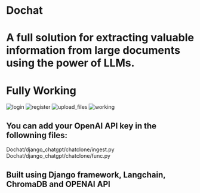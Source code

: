 # Dochat
# A full solution for extracting valuable information from large documents using the power of LLMs.
# Fully Working
![login](https://github.com/AmoghKondapalli/Dochat/assets/90903421/a54b0dcb-b343-4aa0-99c0-59e43f5f75d9)
![register](https://github.com/AmoghKondapalli/Dochat/assets/90903421/f83b6c01-6954-4b9c-9026-462d276eb029)
![upload_files](https://github.com/AmoghKondapalli/Dochat/assets/90903421/24ea3af0-9797-4ed6-86a9-3ef06ab38d73)
![working](https://github.com/AmoghKondapalli/Dochat/assets/90903421/ff62659d-b284-481a-afe5-666bb10d16cf)
## You can add your OpenAI API key in the followning files:
Dochat/django_chatgpt/chatclone/ingest.py
Dochat/django_chatgpt/chatclone/func.py

## Built using Django framework, Langchain, ChromaDB and OPENAI API
